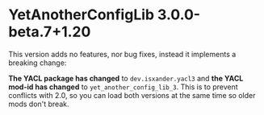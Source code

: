 # YetAnotherConfigLib 3.0.0-beta.7+1.20

This version adds no features, nor bug fixes, instead it implements a breaking change:

**The YACL package has changed** to `dev.isxander.yacl3` and **the YACL mod-id has changed** to `yet_another_config_lib_3`.
This is to prevent conflicts with 2.0, so you can load both versions at the same time so older mods don't break.
